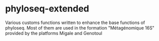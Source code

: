 # phyloseq-extended
Various customs functions written to enhance the base functions of phyloseq. Most of them are used in the formation "Métagénomique 16S" provided by the platforms Migale and Genotoul
